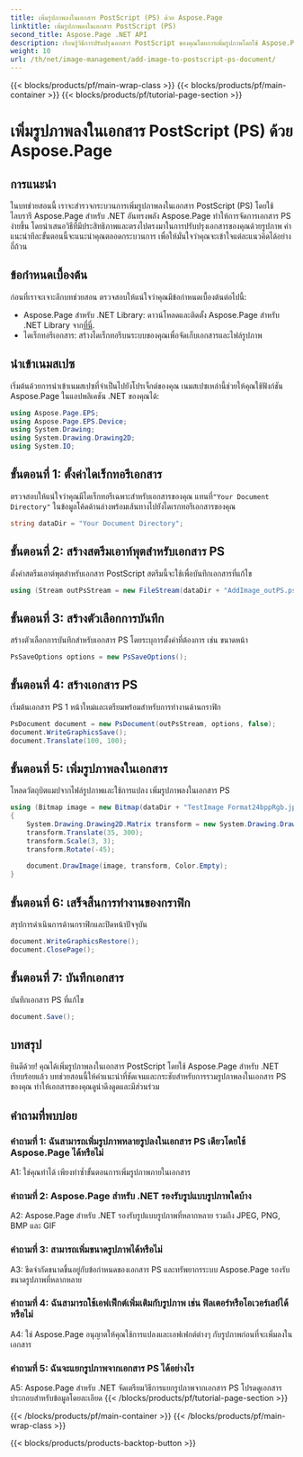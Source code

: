 ```yaml
---
title: เพิ่มรูปภาพลงในเอกสาร PostScript (PS) ด้วย Aspose.Page
linktitle: เพิ่มรูปภาพลงในเอกสาร PostScript (PS)
second_title: Aspose.Page .NET API
description: เรียนรู้วิธีการปรับปรุงเอกสาร PostScript ของคุณโดยการเพิ่มรูปภาพโดยใช้ Aspose.Page สำหรับ .NET ปฏิบัติตามคำแนะนำทีละขั้นตอนของเราเพื่อประสบการณ์ที่ราบรื่น
weight: 10
url: /th/net/image-management/add-image-to-postscript-ps-document/
---
```


{{< blocks/products/pf/main-wrap-class >}}
{{< blocks/products/pf/main-container >}}
{{< blocks/products/pf/tutorial-page-section >}}

# เพิ่มรูปภาพลงในเอกสาร PostScript (PS) ด้วย Aspose.Page

## การแนะนำ

ในบทช่วยสอนนี้ เราจะสำรวจกระบวนการเพิ่มรูปภาพลงในเอกสาร PostScript (PS) โดยใช้ไลบรารี Aspose.Page สำหรับ .NET อันทรงพลัง Aspose.Page ทำให้การจัดการเอกสาร PS ง่ายขึ้น โดยนำเสนอวิธีที่มีประสิทธิภาพและตรงไปตรงมาในการปรับปรุงเอกสารของคุณด้วยรูปภาพ คำแนะนำทีละขั้นตอนนี้จะแนะนำคุณตลอดกระบวนการ เพื่อให้มั่นใจว่าคุณจะเข้าใจแต่ละแนวคิดได้อย่างถี่ถ้วน

## ข้อกำหนดเบื้องต้น

ก่อนที่เราจะเจาะลึกบทช่วยสอน ตรวจสอบให้แน่ใจว่าคุณมีข้อกำหนดเบื้องต้นต่อไปนี้:

-  Aspose.Page สำหรับ .NET Library: ดาวน์โหลดและติดตั้ง Aspose.Page สำหรับ .NET Library จาก[ที่นี่](https://releases.aspose.com/page/net/).
- ไดเร็กทอรีเอกสาร: สร้างไดเร็กทอรีบนระบบของคุณเพื่อจัดเก็บเอกสารและไฟล์รูปภาพ

## นำเข้าเนมสเปซ

เริ่มต้นด้วยการนำเข้าเนมสเปซที่จำเป็นไปยังโปรเจ็กต์ของคุณ เนมสเปซเหล่านี้ช่วยให้คุณใช้ฟังก์ชัน Aspose.Page ในแอปพลิเคชัน .NET ของคุณได้:

```csharp
using Aspose.Page.EPS;
using Aspose.Page.EPS.Device;
using System.Drawing;
using System.Drawing.Drawing2D;
using System.IO;
```

## ขั้นตอนที่ 1: ตั้งค่าไดเร็กทอรีเอกสาร

 ตรวจสอบให้แน่ใจว่าคุณมีไดเร็กทอรีเฉพาะสำหรับเอกสารของคุณ แทนที่`"Your Document Directory"` ในข้อมูลโค้ดด้านล่างพร้อมเส้นทางไปยังไดเรกทอรีเอกสารของคุณ

```csharp
string dataDir = "Your Document Directory";
```

## ขั้นตอนที่ 2: สร้างสตรีมเอาท์พุตสำหรับเอกสาร PS

ตั้งค่าสตรีมเอาต์พุตสำหรับเอกสาร PostScript สตรีมนี้จะใช้เพื่อบันทึกเอกสารที่แก้ไข

```csharp
using (Stream outPsStream = new FileStream(dataDir + "AddImage_outPS.ps", FileMode.Create))
```

## ขั้นตอนที่ 3: สร้างตัวเลือกการบันทึก

สร้างตัวเลือกการบันทึกสำหรับเอกสาร PS โดยระบุการตั้งค่าที่ต้องการ เช่น ขนาดหน้า

```csharp
PsSaveOptions options = new PsSaveOptions();
```

## ขั้นตอนที่ 4: สร้างเอกสาร PS

เริ่มต้นเอกสาร PS 1 หน้าใหม่และเตรียมพร้อมสำหรับการทำงานด้านกราฟิก

```csharp
PsDocument document = new PsDocument(outPsStream, options, false);
document.WriteGraphicsSave();
document.Translate(100, 100);
```

## ขั้นตอนที่ 5: เพิ่มรูปภาพลงในเอกสาร

โหลดวัตถุบิตแมปจากไฟล์รูปภาพและใช้การแปลง เพิ่มรูปภาพลงในเอกสาร PS

```csharp
using (Bitmap image = new Bitmap(dataDir + "TestImage Format24bppRgb.jpg"))
{
    System.Drawing.Drawing2D.Matrix transform = new System.Drawing.Drawing2D.Matrix();
    transform.Translate(35, 300);
    transform.Scale(3, 3);
    transform.Rotate(-45);
    
    document.DrawImage(image, transform, Color.Empty);
}
```

## ขั้นตอนที่ 6: เสร็จสิ้นการทำงานของกราฟิก

สรุปการดำเนินการด้านกราฟิกและปิดหน้าปัจจุบัน

```csharp
document.WriteGraphicsRestore();
document.ClosePage();
```

## ขั้นตอนที่ 7: บันทึกเอกสาร

บันทึกเอกสาร PS ที่แก้ไข

```csharp
document.Save();
```

## บทสรุป

ยินดีด้วย! คุณได้เพิ่มรูปภาพลงในเอกสาร PostScript โดยใช้ Aspose.Page สำหรับ .NET เรียบร้อยแล้ว บทช่วยสอนนี้ให้คำแนะนำที่ชัดเจนและกระชับสำหรับการรวมรูปภาพลงในเอกสาร PS ของคุณ ทำให้เอกสารของคุณดูน่าดึงดูดและมีส่วนร่วม

## คำถามที่พบบ่อย

### คำถามที่ 1: ฉันสามารถเพิ่มรูปภาพหลายรูปลงในเอกสาร PS เดียวโดยใช้ Aspose.Page ได้หรือไม่

A1: ใช่คุณทำได้ เพียงทำซ้ำขั้นตอนการเพิ่มรูปภาพภายในเอกสาร

### คำถามที่ 2: Aspose.Page สำหรับ .NET รองรับรูปแบบรูปภาพใดบ้าง

A2: Aspose.Page สำหรับ .NET รองรับรูปแบบรูปภาพที่หลากหลาย รวมถึง JPEG, PNG, BMP และ GIF

### คำถามที่ 3: สามารถเพิ่มขนาดรูปภาพได้หรือไม่

A3: ขีดจำกัดขนาดขึ้นอยู่กับข้อกำหนดของเอกสาร PS และทรัพยากรระบบ Aspose.Page รองรับขนาดรูปภาพที่หลากหลาย

### คำถามที่ 4: ฉันสามารถใช้เอฟเฟ็กต์เพิ่มเติมกับรูปภาพ เช่น ฟิลเตอร์หรือโอเวอร์เลย์ได้หรือไม่

A4: ใช่ Aspose.Page อนุญาตให้คุณใช้การแปลงและเอฟเฟกต์ต่างๆ กับรูปภาพก่อนที่จะเพิ่มลงในเอกสาร

### คำถามที่ 5: ฉันจะแยกรูปภาพจากเอกสาร PS ได้อย่างไร

A5: Aspose.Page สำหรับ .NET จัดเตรียมวิธีการแยกรูปภาพจากเอกสาร PS โปรดดูเอกสารประกอบสำหรับข้อมูลโดยละเอียด
{{< /blocks/products/pf/tutorial-page-section >}}

{{< /blocks/products/pf/main-container >}}
{{< /blocks/products/pf/main-wrap-class >}}

{{< blocks/products/products-backtop-button >}}
